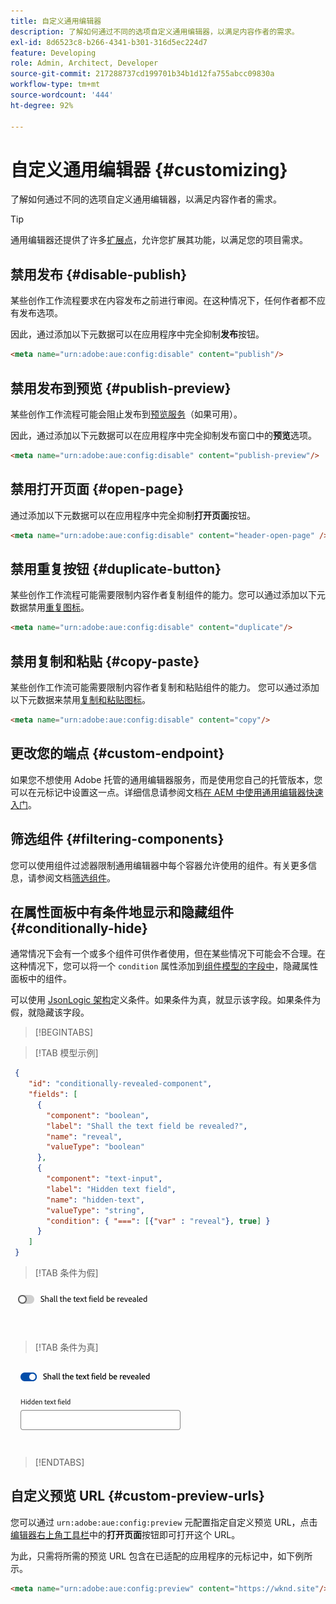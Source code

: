 ```yaml
---
title: 自定义通用编辑器
description: 了解如何通过不同的选项自定义通用编辑器，以满足内容作者的需求。
exl-id: 8d6523c8-b266-4341-b301-316d5ec224d7
feature: Developing
role: Admin, Architect, Developer
source-git-commit: 217288737cd199701b34b1d12fa755abcc09830a
workflow-type: tm+mt
source-wordcount: '444'
ht-degree: 92%

---
```



# 自定义通用编辑器 {#customizing}

了解如何通过不同的选项自定义通用编辑器，以满足内容作者的需求。

>[!TIP]
>
>通用编辑器还提供了许多[扩展点](/help/implementing/universal-editor/extending.md)，允许您扩展其功能，以满足您的项目需求。

## 禁用发布 {#disable-publish}

某些创作工作流程要求在内容发布之前进行审阅。在这种情况下，任何作者都不应有发布选项。

因此，通过添加以下元数据可以在应用程序中完全抑制&#x200B;**发布**&#x200B;按钮。

```html
<meta name="urn:adobe:aue:config:disable" content="publish"/>
```

## 禁用发布到预览 {#publish-preview}

某些创作工作流程可能会阻止发布到[预览服务](/help/sites-cloud/authoring/sites-console/previewing-content.md)（如果可用）。

因此，通过添加以下元数据可以在应用程序中完全抑制发布窗口中的&#x200B;**预览**&#x200B;选项。

```html
<meta name="urn:adobe:aue:config:disable" content="publish-preview"/>
```

## 禁用打开页面 {#open-page}

通过添加以下元数据可以在应用程序中完全抑制&#x200B;**打开页面**&#x200B;按钮。

```html
<meta name="urn:adobe:aue:config:disable" content="header-open-page" />
```

## 禁用重复按钮 {#duplicate-button}

某些创作工作流程可能需要限制内容作者复制组件的能力。您可以通过添加以下元数据禁用[重复图标](/help/sites-cloud/authoring/universal-editor/navigation.md#duplicate)。

```html
<meta name="urn:adobe:aue:config:disable" content="duplicate"/>
```

## 禁用复制和粘贴 {#copy-paste}

某些创作工作流可能需要限制内容作者复制和粘贴组件的能力。 您可以通过添加以下元数据来禁用[复制和粘贴图标](/help/sites-cloud/authoring/universal-editor/authoring.md#copy-paste)。

```html
<meta name="urn:adobe:aue:config:disable" content="copy"/>
```

## 更改您的端点 {#custom-endpoint}

如果您不想使用 Adobe 托管的通用编辑器服务，而是使用您自己的托管版本，您可以在元标记中设置这一点。详细信息请参阅文档[在 AEM 中使用通用编辑器快速入门](/help/implementing/universal-editor/getting-started.md##configuration-settings)。

## 筛选组件 {#filtering-components}

您可以使用组件过滤器限制通用编辑器中每个容器允许使用的组件。有关更多信息，请参阅文档[筛选组件](/help/implementing/universal-editor/filtering.md)。

## 在属性面板中有条件地显示和隐藏组件 {#conditionally-hide}

通常情况下会有一个或多个组件可供作者使用，但在某些情况下可能会不合理。在这种情况下，您可以将一个 `condition` 属性添加到[组件模型的字段中](/help/implementing/universal-editor/field-types.md#fields)，隐藏属性面板中的组件。

可以使用 [JsonLogic 架构](https://jsonlogic.com/)定义条件。如果条件为真，就显示该字段。如果条件为假，就隐藏该字段。

>[!BEGINTABS]

>[!TAB 模型示例]

```json
 {
    "id": "conditionally-revealed-component",
    "fields": [
      {
        "component": "boolean",
        "label": "Shall the text field be revealed?",
        "name": "reveal",
        "valueType": "boolean"
      },
      {
        "component": "text-input",
        "label": "Hidden text field",
        "name": "hidden-text",
        "valueType": "string",
        "condition": { "===": [{"var" : "reveal"}, true] }
      }
    ]
 }
```

>[!TAB 条件为假]

![隐藏文本字段](assets/hidden.png)

>[!TAB 条件为真]

![显示文本字段](assets/shown.png)

>[!ENDTABS]

## 自定义预览 URL {#custom-preview-urls}

您可以通过 `urn:adobe:aue:config:preview` 元配置指定自定义预览 URL，点击[编辑器右上角工具栏](/help/sites-cloud/authoring/universal-editor/navigation.md#universal-editor-toolbar)中的&#x200B;**打开页面**&#x200B;按钮即可打开这个 URL。

为此，只需将所需的预览 URL 包含在已适配的应用程序的元标记中，如下例所示。

```html
<meta name="urn:adobe:aue:config:preview" content="https://wknd.site"/>
```
